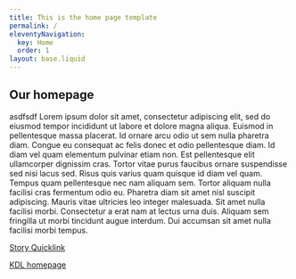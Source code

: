 ```yaml
---
title: This is the home page template
permalink: /
eleventyNavigation:
  key: Home
  order: 1
layout: base.liquid
---
```


## Our homepage

asdfsdf
Lorem ipsum dolor sit amet, consectetur adipiscing elit, sed do eiusmod tempor incididunt ut labore et dolore magna aliqua. Euismod in pellentesque massa placerat. Id ornare arcu odio ut sem nulla pharetra diam. Congue eu consequat ac felis donec et odio pellentesque diam. Id diam vel quam elementum pulvinar etiam non. Est pellentesque elit ullamcorper dignissim cras. Tortor vitae purus faucibus ornare suspendisse sed nisi lacus sed. Risus quis varius quam quisque id diam vel quam. Tempus quam pellentesque nec nam aliquam sem. Tortor aliquam nulla facilisi cras fermentum odio eu. Pharetra diam sit amet nisl suscipit adipiscing. Mauris vitae ultricies leo integer malesuada. Sit amet nulla facilisi morbi. Consectetur a erat nam at lectus urna duis. Aliquam sem fringilla ut morbi tincidunt augue interdum. Dui accumsan sit amet nulla facilisi morbi tempus.

[Story Quicklink](stories/story1/)

[KDL homepage](https://kcl.kcl.ac.uk)
